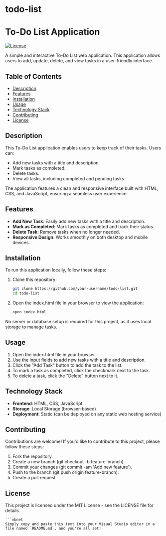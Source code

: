 # todo-list
# To-Do List Application

[![License](https://img.shields.io/badge/License-MIT-blue.svg)](https://opensource.org/licenses/MIT)

A simple and interactive To-Do List web application. This application allows users to add, update, delete, and view tasks in a user-friendly interface.

## Table of Contents

- [Description](#description)
- [Features](#features)
- [Installation](#installation)
- [Usage](#usage)
- [Technology Stack](#technology-stack)
- [Contributing](#contributing)
- [License](#license)

## Description

This To-Do List application enables users to keep track of their tasks. Users can:
- Add new tasks with a title and description.
- Mark tasks as completed.
- Delete tasks.
- View all tasks, including completed and pending tasks.

The application features a clean and responsive interface built with HTML, CSS, and JavaScript, ensuring a seamless user experience.

## Features

- **Add New Task**: Easily add new tasks with a title and description.
- **Mark as Completed**: Mark tasks as completed and track their status.
- **Delete Task**: Remove tasks when no longer needed.
- **Responsive Design**: Works smoothly on both desktop and mobile devices.

## Installation

To run this application locally, follow these steps:

1. Clone this repository:
   ```bash
   git clone https://github.com/your-username/todo-list.git
   cd todo-list

2. Open the index.html file in your browser to view the application:
   ```bash
   open index.html

No server or database setup is required for this project, as it uses local storage to manage tasks.

## Usage

1. Open the index.html file in your browser.
2. Use the input fields to add new tasks with a title and description.
3. Click the "Add Task" button to add the task to the list.
4. To mark a task as completed, click the checkmark next to the task.
5. To delete a task, click the "Delete" button next to it.

## Technology Stack

- **Frontend**: HTML, CSS, JavaScript
- **Storage**: Local Storage (browser-based)
- **Deployment**: Static (can be deployed on any static web hosting service)

## Contributing

Contributions are welcome! If you'd like to contribute to this project, please follow these steps:

1. Fork the repository.
2. Create a new branch (git checkout -b feature-branch).
3. Commit your changes (git commit -am 'Add new feature').
4. Push to the branch (git push origin feature-branch).
5. Create a pull request.

## License

This project is licensed under the MIT License - see the LICENSE file for details.

    ```vbnet
    Simply copy and paste this text into your Visual Studio editor in a file named `README.md`, and you're all set!
